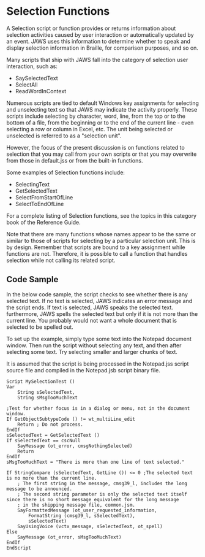 # Selection Functions

A Selection script or function provides or returns information about
selection activities caused by user interaction or automatically updated
by an event. JAWS uses this information to determine whether to speak
and display selection information in Braille, for comparison purposes,
and so on.

Many scripts that ship with JAWS fall into the category of selection
user interaction, such as:

- SaySelectedText
- SelectAll
- ReadWordInContext

Numerous scripts are tied to default Windows key assignments for
selecting and unselecting text so that JAWS may indicate the activity
properly. These scripts include selecting by character, word, line, from
the top or to the bottom of a file, from the beginning or to the end of
the current line - even selecting a row or column in Excel, etc. The
unit being selected or unselected is referred to as a \"selection
unit\".

However, the focus of the present discussion is on functions related to
selection that you may call from your own scripts or that you may
overwrite from those in default.jss or from the built-in functions.

Some examples of Selection functions include:

- SelectingText
- GetSelectedText
- SelectFromStartOfLine
- SelectToEndOfLine

For a complete listing of Selection functions, see the topics in this
category book of the Reference Guide.

Note that there are many functions whose names appear to be the same or
similar to those of scripts for selecting by a particular selection
unit. This is by design. Remember that scripts are bound to a key
assignment while functions are not. Therefore, it is possible to call a
function that handles selection while not calling its related script.

## Code Sample

In the below code sample, the script checks to see whether there is any
selected text. If no text is selected, JAWS indicates an error message
and the script ends. If text is selected, JAWS speaks the selected text.
furthermore, JAWS spells the selected text but only if it is not more
than the current line. You probably would not want a whole document that
is selected to be spelled out.

To set up the example, simply type some text into the Notepad document
window. Then run the script without selecting any text, and then after
selecting some text. Try selecting smaller and larger chunks of text.

It is assumed that the script is being processed in the Notepad.jss
script source file and compiled in the Notepad.jsb script binary file.

    Script MySelectionTest ()
    Var
        String sSelectedText,
        String sMsgTooMuchText

    ;Test for whether focus is in a dialog or menu, not in the document window.
    If GetObjectSubtypeCode () != wt_multiLine_edit
        Return ; Do not process.
    EndIf
    sSelectedText = GetSelectedText ()
    If sSelectedText == cscNull
        SayMessage (ot_error, cmsgNothingSelected)
        Return
    EndIf
    sMsgTooMuchText = "There is more than one line of text selected."

    If StringCompare (sSelectedText, GetLine ()) <= 0 ;The selected text is no more than the current line.
        ; The first string in the message, cmsg39_l, includes the long message to be announced.
        ; The second string parameter is only the selected text itself since there is no short message equivalent for the long message
        ; in the shipping message file, common.jsm.
        SayFormattedMessage (ot_user_requested_information,
            FormatString (cmsg39_l, sSelectedText),
            sSelectedText)
        SayUsingVoice (vctx_message, sSelectedText, ot_spell)
    Else
        SayMessage (ot_error, sMsgTooMuchText)
    EndIf
    EndScript
